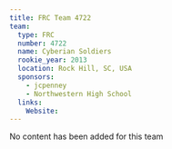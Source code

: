 ```yaml
---
title: FRC Team 4722
team:
  type: FRC
  number: 4722
  name: Cyberian Soldiers
  rookie_year: 2013
  location: Rock Hill, SC, USA
  sponsors:
    - jcpenney
    - Northwestern High School
  links:
    Website: 
---
```

No content has been added for this team